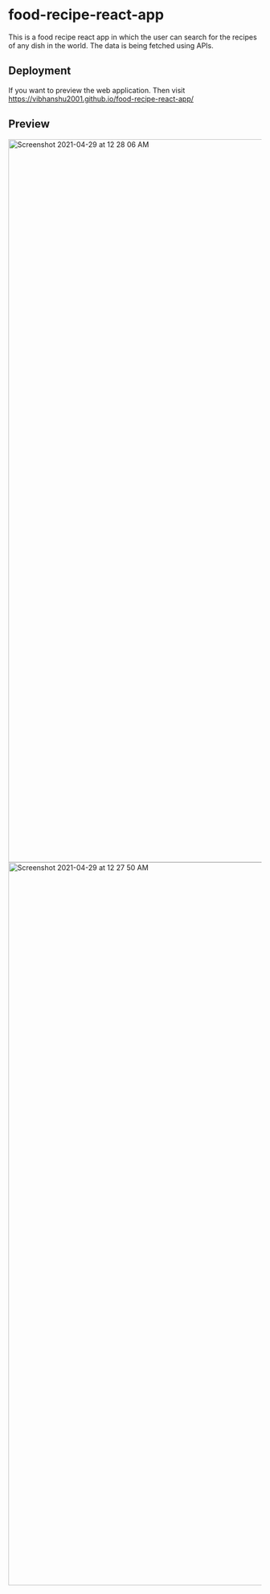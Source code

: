 # food-recipe-react-app
This is a food recipe react app in which the user can search for the recipes of any dish in the world. The data is being fetched using APIs.
## Deployment
If you want to preview the web application. Then visit https://vibhanshu2001.github.io/food-recipe-react-app/
## Preview
<img width="1440" alt="Screenshot 2021-04-29 at 12 28 06 AM" src="https://user-images.githubusercontent.com/64217477/116458080-cf791a80-a881-11eb-9fdb-736e6f8599de.png">
<img width="1440" alt="Screenshot 2021-04-29 at 12 27 50 AM" src="https://user-images.githubusercontent.com/64217477/116458109-da33af80-a881-11eb-8423-19f7c72f7893.png">

